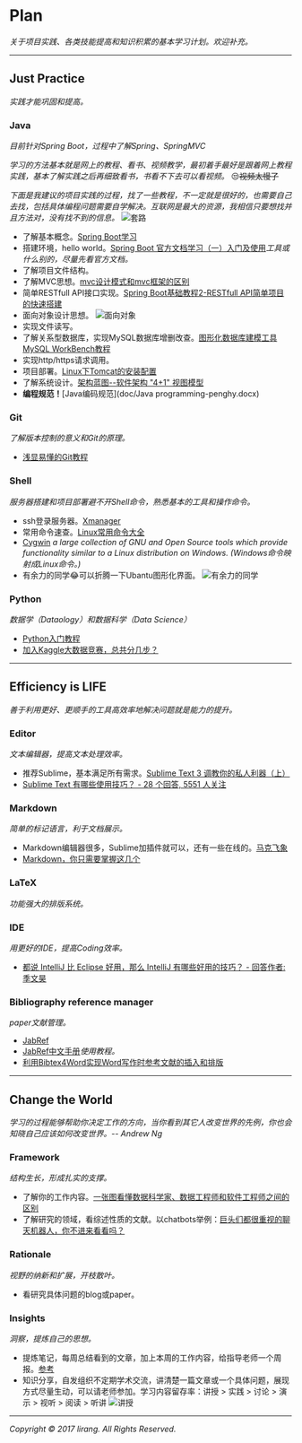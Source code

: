 # Plan
*关于项目实践、各类技能提高和知识积累的基本学习计划。欢迎补充。*

---

## Just Practice
*实践才能巩固和提高。*

### Java
*目前针对Spring Boot，过程中了解Spring、SpringMVC*

*学习的方法基本就是网上的教程、看书、视频教学，最初着手最好是跟着网上教程实践，基本了解实践之后再细致看书，书看不下去可以看视频。* :unamused:~~视频太慢了~~

*下面是我建议的项目实践的过程，找了一些教程，不一定就是很好的，也需要自己去找，包括具体编程问题需要自学解决。互联网是最大的资源，我相信只要想找并且方法对，没有找不到的信息。*
![套路](pic/5396ee05ly1feg0rels4oj20ci0a6go8.jpg)
+ 了解基本概念。[Spring Boot学习](http://www.cnblogs.com/larryzeal/p/5765945.html)
+ 搭建环境，hello world。[Spring Boot 官方文档学习（一）入门及使用](http://www.cnblogs.com/larryzeal/p/5799195.html#c4-5)*工具或什么别的，尽量先看官方文档。*
+ 了解项目文件结构。
+ 了解MVC思想。[mvc设计模式和mvc框架的区别](http://www.cnblogs.com/understander/p/5552207.html)
+ 简单RESTfull API接口实现。[Spring Boot基础教程2-RESTfull API简单项目的快速搭建](http://www.roncoo.com/article/detail/124977)
+ 面向对象设计思想。
![面向对象](pic/273416521677900333.png)
+ 实现文件读写。
+ 了解关系型数据库，实现MySQL数据库增删改查。[图形化数据库建模工具MySQL WorkBench教程](doc/WorkBench.pdf)
+ 实现http/https请求调用。
+ 项目部署。[Linux下Tomcat的安装配置](http://blog.csdn.net/zhuying_linux/article/details/6583096)
+ 了解系统设计。[架构蓝图--软件架构 "4+1" 视图模型](https://www.ibm.com/developerworks/cn/rational/r-4p1-view/)
+ **编程规范！**[Java编码规范](doc/Java programming-penghy.docx)

### Git
*了解版本控制的意义和Git的原理。*
+ [浅显易懂的Git教程](http://www.liaoxuefeng.com/wiki/0013739516305929606dd18361248578c67b8067c8c017b000)

### Shell
*服务器搭建和项目部署避不开Shell命令，熟悉基本的工具和操作命令。*
+ ssh登录服务器。[Xmanager](http://www.netsarang.com/products/xme_overview.html)
+ 常用命令速查。[Linux常用命令大全](http://www.php100.com/html/webkaifa/Linux/2009/1106/3485.html)
+ [Cygwin](https://www.cygwin.com/) *a large collection of GNU and Open Source tools which provide functionality similar to a Linux distribution on Windows. (Windows命令映射成Linux命令。)*
+ 有余力的同学:joy:可以折腾一下Ubantu图形化界面。
![有余力的同学](pic/734018759694939591.png)

### Python
*数据学（Dataology）和数据科学（Data Science）*
+ [Python入门教程](http://www.liaoxuefeng.com/wiki/001374738125095c955c1e6d8bb493182103fac9270762a000)
+ [加入Kaggle大数据竞赛，总共分几步？](http://www.leiphone.com/news/201703/V2laCNgYqI9Gs6ul.html)


---

## Efficiency is LIFE
*善于利用更好、更顺手的工具高效率地解决问题就是能力的提升。*

### Editor
*文本编辑器，提高文本处理效率。*
+ 推荐Sublime，基本满足所有需求。[Sublime Text 3 调教你的私人利器（上）](http://www.sheyilin.com/2015/05/sublime_text_3_tiao_jiao_ni_de_si_ren_li_qi_1/)
+ [Sublime Text 有哪些使用技巧？ - 28 个回答, 5551 人关注](https://www.zhihu.com/question/24896283)

### Markdown
*简单的标记语言，利于文档展示。*
+ Markdown编辑器很多，Sublime加插件就可以，还有一些在线的。[马克飞象](https://maxiang.io/)
+ [Markdown，你只需要掌握这几个](http://www.cnblogs.com/crazyant007/p/4220066.html)

### LaTeX
*功能强大的排版系统。*

### IDE
*用更好的IDE，提高Coding效率。*
+ [都说 IntelliJ 比 Eclipse 好用，那么 IntelliJ 有哪些好用的技巧？ - 回答作者: 季文昊](http://zhihu.com/question/29076145/answer/43874375)

### Bibliography reference manager
*paper文献管理。*
+ [JabRef](http://www.jabref.org/)
+ [JabRef中文手册](http://blog.csdn.net/zd0303/article/details/7676807)*使用教程。*
+ [利用Bibtex4Word实现Word写作时参考文献的插入和排版](http://blog.lehu.shu.edu.cn/shuishousong/A269375.html)

---

## Change the World
*学习的过程能够帮助你决定工作的方向，当你看到其它人改变世界的先例，你也会知晓自己应该如何改变世界。-- Andrew Ng*

### Framework
*结构生长，形成扎实的支撑。*
+ 了解你的工作内容。[一张图看懂数据科学家、数据工程师和软件工程师之间的区别](http://www.leiphone.com/news/201703/u6UW2CFBbGa4bRrN.html)
+ 了解研究的领域，看综述性质的文献。以chatbots举例：[巨头们都很重视的聊天机器人，你不进来看看吗？](http://mp.weixin.qq.com/s?__biz=MzA4OTk5OTQzMg==&mid=2449231265&idx=1&sn=249d8513aab9f8ce3ee137a19cea8099#rd)

### Rationale
*视野的纳新和扩展，开枝散叶。*
+ 看研究具体问题的blog或paper。

### Insights
*洞察，提炼自己的思想。*
+ 提炼笔记，每周总结看到的文章，加上本周的工作内容，给指导老师一个周报。[参考](doc/notes-lirang-20161028.pdf)
+ 知识分享，自发组织不定期学术交流，讲清楚一篇文章或一个具体问题，展现方式尽量生动，可以请老师参加。学习内容留存率：讲授 > 实践 > 讨论 > 演示 > 视听 > 阅读 > 听讲
![讲授](pic/6254dacagy1fe8t988gokj20c80c83yz.jpg)

---
*Copyright © 2017 lirang. All Rights Reserved.*
